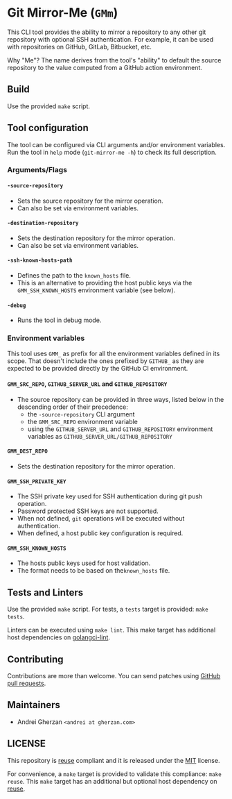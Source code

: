 <!--
SPDX-FileCopyrightText: Andrei Gherzan <andrei@gherzan.com>

SPDX-License-Identifier: MIT
-->

# Git Mirror-Me (`GMm`)

This CLI tool provides the ability to mirror a repository to any other git
repository with optional SSH authentication. For example, it can be used with
repositories on GitHub, GitLab, Bitbucket, etc.

Why "Me"? The name derives from the tool's "ability" to default the source
repository to the value computed from a GitHub action environment.

## Build

Use the provided `make` script.

## Tool configuration

The tool can be configured via CLI arguments and/or environment variables.
Run the tool in `help` mode (`git-mirror-me -h`) to check its full description.

### Arguments/Flags

#### `-source-repository`

* Sets the source repository for the mirror operation.
* Can also be set via environment variables.

#### `-destination-repository`

* Sets the destination repository for the mirror operation.
* Can also be set via environment variables.

#### `-ssh-known-hosts-path`

* Defines the path to the `known_hosts` file.
* This is an alternative to providing the host public keys via the
  `GMM_SSH_KNOWN_HOSTS` environment variable (see below).

#### `-debug`

* Runs the tool in debug mode.

### Environment variables

This tool uses `GMM_` as prefix for all the environment variables defined in
its scope. That doesn't include the ones prefixed by `GITHUB_` as they are
expected to be provided directly by the GitHub CI environment.

#### `GMM_SRC_REPO`, `GITHUB_SERVER_URL` and `GITHUB_REPOSITORY`

* The source repository can be provided in three ways, listed below in the
descending order of their precedence:
  * the `-source-repository` CLI argument
  * the `GMM_SRC_REPO` environment variable
  * using the `GITHUB_SERVER_URL` and `GITHUB_REPOSITORY` environment variables
    as `GITHUB_SERVER_URL/GITHUB_REPOSITORY`

#### `GMM_DEST_REPO`

* Sets the destination repository for the mirror operation.

#### `GMM_SSH_PRIVATE_KEY`

* The SSH private key used for SSH authentication during git push operation.
* Password protected SSH keys are not supported.
* When not defined, `git` operations will be executed without authentication.
* When defined, a host public key configuration is required.

#### `GMM_SSH_KNOWN_HOSTS`

* The hosts public keys used for host validation.
* The format needs to be based on the`known_hosts` file.

## Tests and Linters

Use the provided `make` script. For tests, a `tests` target is provided: `make
tests`.

Linters can be executed using `make lint`. This make target has additional host
dependencies on
[golangci-lint](https://github.com/golangci/golangci-lint).

## Contributing

Contributions are more than welcome. You can send patches using [GitHub pull
requests](https://github.com/agherzan/git-mirror-me/pulls).

## Maintainers

* Andrei Gherzan `<andrei at gherzan.com>`

## LICENSE

This repository is [reuse](https://reuse.software/) compliant and it is
released under the [MIT](COPYING.MIT) license.

For convenience, a `make` target is provided to validate this compliance: `make
reuse`. This `make` target has an additional but optional host dependency
on [reuse](https://github.com/fsfe/reuse-tool).
